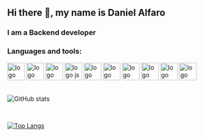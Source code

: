 ## Hi there 👋, my name is Daniel Alfaro
### I am a Backend developer

### Languages and tools:
<div>
    <img src="https://cdn.jsdelivr.net/gh/devicons/devicon/icons/html5/html5-original.svg" alt="logo html" width="40" height="40"/>
    <img src="https://cdn.jsdelivr.net/gh/devicons/devicon/icons/css3/css3-original.svg" alt="logo css" width="40" height="40"/>
    <img src="https://cdn.jsdelivr.net/gh/devicons/devicon/icons/sass/sass-original.svg" alt="logo sass" width="40" height="40"/>
    <img src="https://cdn.jsdelivr.net/gh/devicons/devicon/icons/javascript/javascript-original.svg" alt="logo js" width="40" height="40"/>
    <img src="https://cdn.jsdelivr.net/gh/devicons/devicon/icons/typescript/typescript-original.svg" alt="logo typescript" width="40" height="40"/>
    <img src="https://cdn.jsdelivr.net/gh/devicons/devicon/icons/python/python-original.svg" alt="logo python" width="40" height='40'/>
    <img src="https://cdn.jsdelivr.net/gh/devicons/devicon/icons/django/django-plain-wordmark.svg" alt="logo django" width="40" height="40"/>
    <img src="https://cdn.jsdelivr.net/gh/devicons/devicon/icons/mysql/mysql-original-wordmark.svg" alt="logo mysql" width="40" height="40"/>
    <img src="https://cdn.jsdelivr.net/gh/devicons/devicon/icons/linux/linux-original.svg" alt="logo linux" width="40" height="40"/>
    <img src="https://cdn.jsdelivr.net/gh/devicons/devicon/icons/java/java-original-wordmark.svg" alt="logo java" width="40" height="40"/>
</div>

<br>

![GitHub stats](https://github-readme-stats.vercel.app/api?username=DanielAlfaro2222&show_icons=true&theme=dracula&hide_border=true) 

<br>

[![Top Langs](https://github-readme-stats.vercel.app/api/top-langs/?username=DanielAlfaro2222&theme=dracula&layout=compact&hide_border=true&hide=html,css,handlebars,procfile,scss)](https://github.com/anuraghazra/github-readme-stats)
